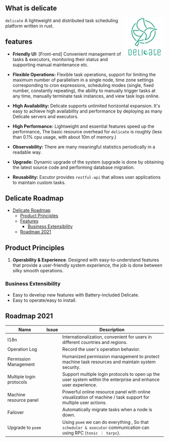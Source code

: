 ## What is delicate
<a href="">
    <img src="./delicate_logo.png"
         alt="delicate logo" title="delicate" height="125" width="125"  align="right"/>
</a>

`delicate` A lightweight and distributed task scheduling platform written in rust.

## features
- **Friendly UI:** [Front-end] Convenient management of tasks & executors, monitoring their status and supporting manual maintenance etc.

- **Flexible Operations:** Flexible task operations, support for limiting the maximum number of parallelism in a single node, time zone settings corresponding to cron expressions, scheduling modes (single, fixed number, constantly repeating), the ability to manually trigger tasks at any time, manually terminate task instances, and view task logs online.

- **High Availability:**  Delicate supports unlimited horizontal expansion. It's easy to achieve high availability and performance by deploying as many Delicate servers and executors.

- **High Performance:** Lightweight and essential features speed up the performance, The basic resource overhead for `delicate` is roughly (less than 0.1% cpu usage, with about 10m of memory.)

- **Observability:**  There are many meaningful statistics periodically in a readable way.

- **Upgrade:**  Dynamic upgrade of the system (upgrade is done by obtaining the latest source code and performing database migration.

- **Reusability:**  Excutor provides `restful-api` that allows user applications to maintain custom tasks.


## Delicate Roadmap

- [Delicate Roadmap](#delicate-roadmap)
  - [Product Principles](#product-principles)
  - [Features](#features)
    - [Business Extensibility](#business-extensibility)
  - [Roadmap 2021](#roadmap-2021)

## Product Principles
1. **Operability & Experience**.  Designed with easy-to-understand features that provide a user-friendly system experience, the job is done between silky smooth operations. 

### Business Extensibility
* Easy to develop new features with Battery-included Delicate.
* Easy to operate/easy to install.

## Roadmap 2021

| Name                         | Issue                                                | Description                                                                                                                                        |
| ---------------------------- | ---------------------------------------------------- | -------------------------------------------------------------------------------------------------------------------------------------------------- |
| I18n                         |                                                      | Internationalization, convenient for users in different countries and regions.                                                                     |
| Operation Log                         |                                                      | Record the user's operation behavior.                                                                     |
| Permission Management        |                                                      | Humanized permission management to protect machine task resources and maintain system security.                                                    |
| Multiple login protocols     |                                                      | Support multiple login protocols to open up the user system within the enterprise and enhance user experience.                                     |
| Machine resource panel       |                                                      | Powerful online resource panel with online visualization of machine / task support for multiple user actions.                                      |
| Failover       |                                                      | Automatically migrate tasks when a node is down.                                      |
| Upgrade to `poem`       |                                                      | Using `poem` we can do everything , So that `scheduler & executor` communication can using RPC  (`tonic ｜ tarpc`).      |
